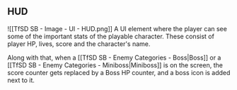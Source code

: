## HUD
![[TfSD SB - Image - UI - HUD.png]]
A UI element where the player can see some of the important stats of the playable character. These consist of player HP, lives, score and the character's name.

Along with that, when a [[TfSD SB - Enemy Categories - Boss|Boss]] or a [[TfSD SB - Enemy Categories - Miniboss|Miniboss]] is on the screen, the score counter gets replaced by a Boss HP counter, and a boss icon is added next to it.